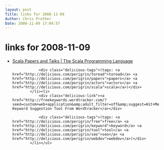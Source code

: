 ```yaml
---
layout: post
Title: links for 2008-11-09  
Author: Chris Prather
Date: 2008-11-09 17:04:57
---
```


# links for 2008-11-09
<ul class="delicious"><li>
                <div class="delicious-link"><a href="http://www.scala-lang.org/node/143#papers">Scala Papers and Talks | The Scala Programming Language</a></div>
                
                <div class="delicious-tags">(tags: <a href="http://delicious.com/perigrin/toread">toread</a> <a href="http://delicious.com/perigrin/papers">papers</a> <a href="http://delicious.com/perigrin/actors">actors</a> <a href="http://delicious.com/perigrin/scala">scala</a>)</div>
            </li><li>
                <div class="delicious-link"><a href="http://freekeywords.wordtracker.com/?seed=custom+web+application&amp;adult_filter=off&amp;suggest=Hit+Me">Free Keyword Suggestion Tool From Wordtracker</a></div>
                
                <div class="delicious-tags">(tags: <a href="http://delicious.com/perigrin/free">free</a> <a href="http://delicious.com/perigrin/keyword">keyword</a> <a href="http://delicious.com/perigrin/tool">tool</a> <a href="http://delicious.com/perigrin/seo">seo</a> <a href="http://delicious.com/perigrin/webdev">webdev</a>)</div>
            </li></ul>
